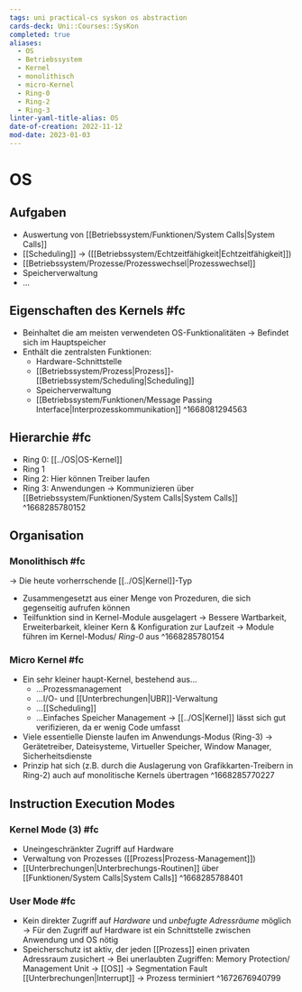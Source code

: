 ```yaml
---
tags: uni practical-cs syskon os abstraction
cards-deck: Uni::Courses::SysKon
completed: true
aliases:
  - OS
  - Betriebssystem
  - Kernel
  - monolithisch
  - micro-Kernel
  - Ring-0
  - Ring-2
  - Ring-3
linter-yaml-title-alias: OS
date-of-creation: 2022-11-12
mod-date: 2023-01-03
---
```


# OS

## Aufgaben
- Auswertung von [[Betriebssystem/Funktionen/System Calls|System Calls]]
- [[Scheduling]]
	-> ([[Betriebssystem/Echtzeitfähigkeit|Echtzeitfähigkeit]])
- [[Betriebssystem/Prozesse/Prozesswechsel|Prozesswechsel]]
- Speicherverwaltung
- …

## Eigenschaften des Kernels #fc
- Beinhaltet die am meisten verwendeten OS-Funktionalitäten
	-> Befindet sich im Hauptspeicher
- Enthält die zentralsten Funktionen:
	- Hardware-Schnittstelle
	- [[Betriebssystem/Prozess|Prozess]]-[[Betriebssystem/Scheduling|Scheduling]]
	- Speicherverwaltung
	- [[Betriebssystem/Funktionen/Message Passing Interface|Interprozesskommunikation]]
^1668081294563

## Hierarchie #fc
- Ring 0: [[../OS|OS-Kernel]]
- Ring 1
- Ring 2: Hier können Treiber laufen
- Ring 3: Anwendungen
	-> Kommunizieren über [[Betriebssystem/Funktionen/System Calls|System Calls]]
^1668285780152

## Organisation

### Monolithisch #fc
-> Die heute vorherrschende [[../OS|Kernel]]-Typ
- Zusammengesetzt aus einer Menge von Prozeduren, die sich gegenseitig aufrufen können
- Teilfunktion sind in Kernel-Module ausgelagert
	-> Bessere Wartbarkeit, Erweiterbarkeit, kleiner Kern & Konfiguration zur Laufzeit
	-> Module führen im Kernel-Modus/ *Ring-0* aus
^1668285780154

### Micro Kernel #fc
- Ein sehr kleiner haupt-Kernel, bestehend aus…
	- …Prozessmanagement
	- …I/O- und [[Unterbrechungen|UBR]]-Verwaltung
	- …[[Scheduling]]
	- …Einfaches Speicher Management
-> [[../OS|Kernel]] lässt sich gut verifizieren, da er wenig Code umfasst
- Viele essentielle Dienste laufen im Anwendungs-Modus (Ring-3)
	-> Gerätetreiber, Dateisysteme, Virtueller Speicher, Window Manager, Sicherheitsdienste
- Prinzip hat sich (z.B. durch die Auslagerung von Grafikkarten-Treibern in Ring-2) auch auf monolitische Kernels übertragen
^1668285770227

## Instruction Execution Modes

### Kernel Mode (3) #fc
- Uneingeschränkter Zugriff auf Hardware
- Verwaltung von Prozesses ([[Prozess|Prozess-Management]])
- [[Unterbrechungen|Unterbrechungs-Routinen]] über [[Funktionen/System Calls|System Calls]]
^1668285788401

### User Mode #fc
- Kein direkter Zugriff auf *Hardware* und *unbefugte Adressräume* möglich
	-> Für den Zugriff auf Hardware ist ein Schnittstelle zwischen Anwendung und OS nötig
- Speicherschutz ist aktiv, der jeden [[Prozess]] einen privaten Adressraum zusichert
	-> Bei unerlaubten Zugriffen:
	Memory Protection/ Management Unit $\to$ [[OS]] $\to$ Segmentation Fault [[Unterbrechungen|Interrupt]] $\to$ Prozess terminiert
^1672676940799
